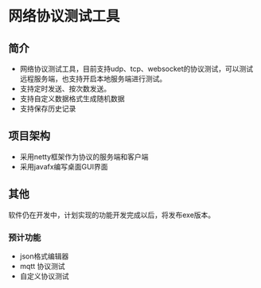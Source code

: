 # 网络协议测试工具
## 简介
* 网络协议测试工具，目前支持udp、tcp、websocket的协议测试，可以测试远程服务端，也支持开启本地服务端进行测试。
* 支持定时发送、按次数发送。
* 支持自定义数据格式生成随机数据
* 支持保存历史记录
## 项目架构
* 采用netty框架作为协议的服务端和客户端
* 采用javafx编写桌面GUI界面
## 其他
软件仍在开发中，计划实现的功能开发完成以后，将发布exe版本。
### 预计功能
* json格式编辑器
* mqtt 协议测试
* 自定义协议测试
